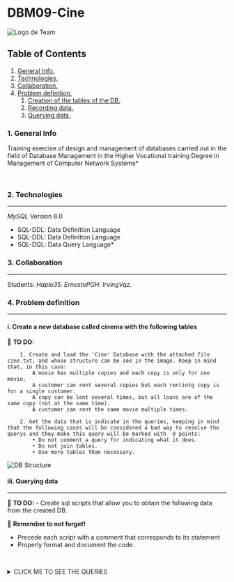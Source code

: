 # DBM09-Cine

![Logo de Team](https://github.com/ana-polo/DBM09-cine/blob/main/DBM.gif "Team logo")

## Table of Contents

1. [General Info.](#general-info)
2. [Technologies.](#technologies)
3. [Collaboration.](#collaboration)
4. [Problem definition.](#problem-definition)
    1. [Creation of the tables of the DB.](#create)
    2. [Recording data.](#insert)
    3. [Querying data.](#query)

### 1. General Info

Training exercise of design and management of databases carried out in the field of Database Management in the Higher Vocational training Degree in Management of Computer Network Systems*

&nbsp;

### 2. Technologies

***
*MySQL* Version 8.0

- SQL-DDL: Data Definition Language
- SQL-DDL: Data Definition Language
- SQL-DQL: Data Query Language*

### 3. Collaboration

***
Students:
*Haplo35.*
*ErnestoPGH.*
*IrvingVqz.*

### 4. Problem definition

***

#### i. Create a new database called cinema with the following tables

📝 **TO DO:**

        1. Create and load the 'Cine' Database with the attached file cine.txt, and whose structure can be see in the image. Keep in mind that, in this case:
            A movie has multiple copies and each copy is only for one movie.
            A customer can rent several copies but each rentintg copy is for a single customer.
            A copy can be lent several times, but all loans are of the same copy (not at the same time).
            A customer can rent the same movie multiple times.

        2. Get the data that is indicate in the queries, keeping in mind that the following cases will be considered a bad way to resolve the querys and they make this query will be marked with  0 points:
            • Do not comment a query for indicating what it does.
            • Do not join tables.
            • Use more tables than necessary.

   ![DB Structure](https://github.com/ana-polo/DBM09-videoclub/blob/main/structureDB.gif "DB")


#### iii. Querying data

***

📝 **TO DO:**
        - Create sql scripts that allow you to obtain the following data from the created DB.

👀 **Remember to not forget!**

- Precede each script with a comment that corresponds to its statement
- Properly format and document the code.

&nbsp;
<details>
    <summary>CLICK ME TO SEE THE QUERIES</summary>

&nbsp;

    1.- List the name and surname of the customers who have rented the film 'La vida es bella'. Each customer must appear only once. (0.5 points)
    2.- List the names of the clients and how many copies has rented each of them. Display the result sorted by the number of copies rented descending. (0.5 points)
    3.- Show the income that has been obtained from the rental of the film 'Los puentes de Madinson' per month and year. Use fecha_prestamo to calculate it. (0.5 points)
    4.- List the title of the films that have been rented in alphabetical order.  Each title must come out only once. Do it in three different ways (INNER JOIN, IN, EXISTS). (1 point)
    5.- List the title of the films that have been rented in 2021 and have not been rented in 2022. Each title should appear only once. Takes the field fecha_prestamo as the date. (0.75 points)
    6.- List, using a single query, the copies (cod_copia) and the title of the films that are deteriorated and those that are not. The fields will be separated by an arrow (==>). The result will have to look like this:
            ...
            The copy==>CINE/004==>of the film==>Aterriza como puedes==>it is deteriorated
            The copy==>CINE/007==>of the film==>Archivo==>it is deteriorated
            The copy==>CINE/001==>of the film==>La vida es bella==>it is not deteriorated.
            The copy==>CINE/002==>of the film==>Los puentes de Madison==>it is not deteriorated
            The copy==>CINE/003==>of the film==>Terror==>it is not deteriorated
            The copy==>CINE/005==>of the film==>Vivo==>it is not deteriorated
            ...
        Don't do it using IF or CASE (0.75 points)
    7.- For the movies  that has been delivered late by any customer, display the copy number, the deadline, the delivery date and the period between the two dates (in days). Use the TIMESTAMPDIFF(unit,fecha_fin, fecha_inicio) where unit means the unit of time that you want to subtract (YEAR, MONTH, DAY) (0.5 points) 
    8. Insert as a customer a cohabiting brother of Teresa Alvarez Perez who is called Pepe. The only data you can put literally are Pepe, Teresa and Alvarez Perez.  (0.75 points)
    9.- List the film's title, the copy code and the rental price of the non-deteriorated copies that are cheapest for renting it. Use only one query. Do it in two different ways (1 point)
    10. List, for each movie, the rental price of the cheapest copy. The result will show the title of the film and the rental price (0.5 points)
    11.- Display the film's title and the revenue generated for the films of the year 2002 that have generated more than € 5.5 in rentals. (0.75 points)
    12.-List all the titles and indicate wheter the rental price of their copies is equal or greater than 2.5 euros or less than 2.5 euros (two conditions). Don't do it using UNION. Use the structure most appropriate to the case. The output will be something like this:
            'La vida es bella', 'The price is equal or greater than2.5 euros'
            'Los puentes de Madison', 'The price is equal or greater than 2.5 euros'
            'Terror', 'the price is less than 2.5 euros'
            'Aterriza como puedas', 'The price is equal or greater than 2.5 euros'
        Repeated values should not be displayed (0.75 points)
    13. Displays the customer's name, the copy code that he has rented, and the state of disrepair of this copy. The indicators for the status of  disrepair are one of these cases: 
            If the condition is good is in a satisfactory state
            If the state is bad is in an unsatisfactory state
            If the state is regular is in an unsatisfactory state
            If the state is lousy  is in an unsatisfactory state
            In any other state  is in a not defined state.
        The output will be something like this:
            ...
            The COPY CINE/001 rented by Ana Perez Lopez is in a satisfactory condition
            The COPY CINE/002 rented by Ana Perez Lopez is in an unsatisfactory state
            The COPY CINE/001 rented by Pepe Lopez Pelayo is in a satisfactory state
            The COPY CINE/001 rented by Juan Pelayo Millan is in a satisfactory condition
            ....
        Don't use a UNION in this script. Use the structure most appropriate to the case Do not display duplicate values (0.75 points)
    14.- Updates the price of copies for the films from the year 2002, decreasing them a 10% (0.5 points)
    15.- Delete customers who have not rented any film in 2021 (0.5 points) 

</details>
